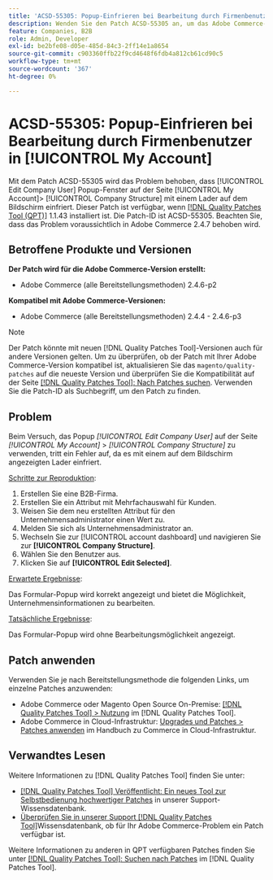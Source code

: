 ```yaml
---
title: 'ACSD-55305: Popup-Einfrieren bei Bearbeitung durch Firmenbenutzer in [!UICONTROL My Account]'
description: Wenden Sie den Patch ACSD-55305 an, um das Adobe Commerce-Problem zu beheben, bei dem [!UICONTROL Edit Company User] Popup-Fenster auf der Seite [!UICONTROL My Account] &gt; [!UICONTROL Company Structure] mit einem Lader auf dem Bildschirm einfriert.
feature: Companies, B2B
role: Admin, Developer
exl-id: be2bfe08-d05e-485d-84c3-2ff14e1a8654
source-git-commit: c903360ffb22f9cd4648f6fdb4a812cb61cd90c5
workflow-type: tm+mt
source-wordcount: '367'
ht-degree: 0%

---
```


# ACSD-55305: Popup-Einfrieren bei Bearbeitung durch Firmenbenutzer in [!UICONTROL My Account]

Mit dem Patch ACSD-55305 wird das Problem behoben, dass [!UICONTROL Edit Company User] Popup-Fenster auf der Seite [!UICONTROL My Account]> [!UICONTROL Company Structure] mit einem Lader auf dem Bildschirm einfriert. Dieser Patch ist verfügbar, wenn [[!DNL Quality Patches Tool (QPT)]](/help/announcements/adobe-commerce-announcements/magento-quality-patches-released-new-tool-to-self-serve-quality-patches.md) 1.1.43 installiert ist. Die Patch-ID ist ACSD-55305. Beachten Sie, dass das Problem voraussichtlich in Adobe Commerce 2.4.7 behoben wird.

## Betroffene Produkte und Versionen

**Der Patch wird für die Adobe Commerce-Version erstellt:**

* Adobe Commerce (alle Bereitstellungsmethoden) 2.4.6-p2

**Kompatibel mit Adobe Commerce-Versionen:**

* Adobe Commerce (alle Bereitstellungsmethoden) 2.4.4 - 2.4.6-p3

>[!NOTE]
>
>Der Patch könnte mit neuen [!DNL Quality Patches Tool]-Versionen auch für andere Versionen gelten. Um zu überprüfen, ob der Patch mit Ihrer Adobe Commerce-Version kompatibel ist, aktualisieren Sie das `magento/quality-patches` auf die neueste Version und überprüfen Sie die Kompatibilität auf der Seite [[!DNL Quality Patches Tool]: Nach Patches suchen](https://experienceleague.adobe.com/tools/commerce-quality-patches/index.html). Verwenden Sie die Patch-ID als Suchbegriff, um den Patch zu finden.

## Problem

Beim Versuch, das Popup *[!UICONTROL Edit Company User]* auf der Seite *[!UICONTROL My Account]* > *[!UICONTROL Company Structure]* zu verwenden, tritt ein Fehler auf, da es mit einem auf dem Bildschirm angezeigten Lader einfriert.

<u>Schritte zur Reproduktion</u>:

1. Erstellen Sie eine B2B-Firma.
1. Erstellen Sie ein Attribut mit Mehrfachauswahl für Kunden.
1. Weisen Sie dem neu erstellten Attribut für den Unternehmensadministrator einen Wert zu.
1. Melden Sie sich als Unternehmensadministrator an.
1. Wechseln Sie zur [!UICONTROL account dashboard] und navigieren Sie zur **[!UICONTROL Company Structure]**.
1. Wählen Sie den Benutzer aus.
1. Klicken Sie auf **[!UICONTROL Edit Selected]**.

<u>Erwartete Ergebnisse</u>:

Das Formular-Popup wird korrekt angezeigt und bietet die Möglichkeit, Unternehmensinformationen zu bearbeiten.

<u>Tatsächliche Ergebnisse</u>:

Das Formular-Popup wird ohne Bearbeitungsmöglichkeit angezeigt.

## Patch anwenden

Verwenden Sie je nach Bereitstellungsmethode die folgenden Links, um einzelne Patches anzuwenden:

* Adobe Commerce oder Magento Open Source On-Premise: [[!DNL Quality Patches Tool] > Nutzung](https://experienceleague.adobe.com/docs/commerce-operations/tools/quality-patches-tool/usage.html) im [!DNL Quality Patches Tool].
* Adobe Commerce in Cloud-Infrastruktur: [Upgrades und Patches > Patches anwenden](https://experienceleague.adobe.com/docs/commerce-cloud-service/user-guide/develop/upgrade/apply-patches.html) im Handbuch zu Commerce in Cloud-Infrastruktur.

## Verwandtes Lesen

Weitere Informationen zu [!DNL Quality Patches Tool] finden Sie unter:

* [[!DNL Quality Patches Tool] Veröffentlicht: Ein neues Tool zur Selbstbedienung hochwertiger Patches](/help/announcements/adobe-commerce-announcements/magento-quality-patches-released-new-tool-to-self-serve-quality-patches.md) in unserer Support-Wissensdatenbank.
* [Überprüfen Sie in unserer Support [!DNL Quality Patches Tool]](/help/support-tools/patches-available-in-qpt-tool/check-patch-for-magento-issue-with-magento-quality-patches.md)Wissensdatenbank, ob für Ihr Adobe Commerce-Problem ein Patch verfügbar ist.

Weitere Informationen zu anderen in QPT verfügbaren Patches finden Sie unter [[!DNL Quality Patches Tool]: Suchen nach Patches](https://experienceleague.adobe.com/tools/commerce-quality-patches/index.html) im [!DNL Quality Patches Tool].
